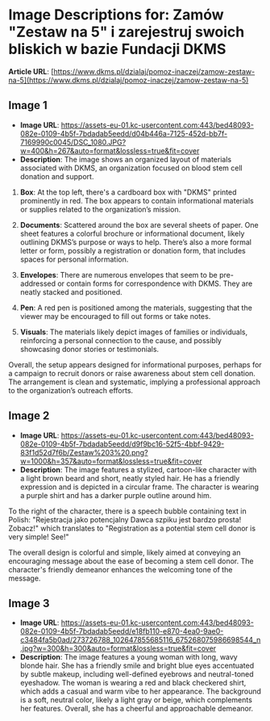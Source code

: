 # Image Descriptions for: Zamów "Zestaw na 5" i zarejestruj swoich bliskich w bazie Fundacji DKMS 

**Article URL**: [https://www.dkms.pl/dzialaj/pomoz-inaczej/zamow-zestaw-na-5](https://www.dkms.pl/dzialaj/pomoz-inaczej/zamow-zestaw-na-5)

## Image 1
- **Image URL**: https://assets-eu-01.kc-usercontent.com:443/bed48093-082e-0109-4b5f-7bdadab5eedd/d04b446a-7125-452d-bb7f-7169990c0045/DSC_1080.JPG?w=400&h=267&auto=format&lossless=true&fit=cover
- **Description**: The image shows an organized layout of materials associated with DKMS, an organization focused on blood stem cell donation and support. 

1. **Box**: At the top left, there's a cardboard box with "DKMS" printed prominently in red. The box appears to contain informational materials or supplies related to the organization’s mission.

2. **Documents**: Scattered around the box are several sheets of paper. One sheet features a colorful brochure or informational document, likely outlining DKMS’s purpose or ways to help. There’s also a more formal letter or form, possibly a registration or donation form, that includes spaces for personal information.

3. **Envelopes**: There are numerous envelopes that seem to be pre-addressed or contain forms for correspondence with DKMS. They are neatly stacked and positioned.

4. **Pen**: A red pen is positioned among the materials, suggesting that the viewer may be encouraged to fill out forms or take notes.

5. **Visuals**: The materials likely depict images of families or individuals, reinforcing a personal connection to the cause, and possibly showcasing donor stories or testimonials.

Overall, the setup appears designed for informational purposes, perhaps for a campaign to recruit donors or raise awareness about stem cell donation. The arrangement is clean and systematic, implying a professional approach to the organization’s outreach efforts.

## Image 2
- **Image URL**: https://assets-eu-01.kc-usercontent.com:443/bed48093-082e-0109-4b5f-7bdadab5eedd/d9f9bc16-52f5-4bbf-9429-83f1d52d7f6b/Zestaw%203%20.png?w=1000&h=357&auto=format&lossless=true&fit=cover
- **Description**: The image features a stylized, cartoon-like character with a light brown beard and short, neatly styled hair. He has a friendly expression and is depicted in a circular frame. The character is wearing a purple shirt and has a darker purple outline around him. 

To the right of the character, there is a speech bubble containing text in Polish: "Rejestracja jako potencjalny Dawca szpiku jest bardzo prosta! Zobacz!" which translates to "Registration as a potential stem cell donor is very simple! See!" 

The overall design is colorful and simple, likely aimed at conveying an encouraging message about the ease of becoming a stem cell donor. The character's friendly demeanor enhances the welcoming tone of the message.

## Image 3
- **Image URL**: https://assets-eu-01.kc-usercontent.com:443/bed48093-082e-0109-4b5f-7bdadab5eedd/e18fb110-e870-4ea0-9ae0-c3484fa5b0ad/273726788_102647855685116_675268075986698544_n.jpg?w=300&h=300&auto=format&lossless=true&fit=cover
- **Description**: The image features a young woman with long, wavy blonde hair. She has a friendly smile and bright blue eyes accentuated by subtle makeup, including well-defined eyebrows and neutral-toned eyeshadow. The woman is wearing a red and black checkered shirt, which adds a casual and warm vibe to her appearance. The background is a soft, neutral color, likely a light gray or beige, which complements her features. Overall, she has a cheerful and approachable demeanor.

